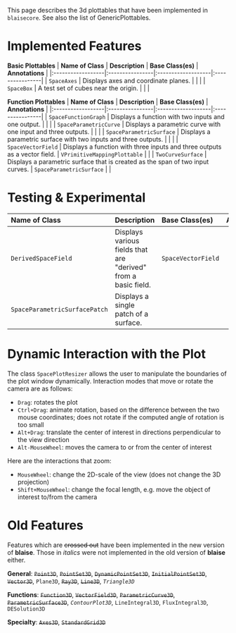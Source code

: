 This page describes the 3d plottables that have been implemented in `blaisecore`. See also the list of GenericPlottables.

# Implemented Features #

**Basic Plottables**
| **Name of Class** | **Description** | **Base Class(es)** | **Annotations** |
|:------------------|:----------------|:-------------------|:----------------|
| `SpaceAxes` | Displays axes and coordinate planes. |  |  |
| `SpaceBox` | A test set of cubes near the origin. |  |  |

**Function Plottables**
| **Name of Class** | **Description** | **Base Class(es)** | **Annotations** |
|:------------------|:----------------|:-------------------|:----------------|
| `SpaceFunctionGraph` | Displays a function with two inputs and one output. |  |  |
| `SpaceParametricCurve` | Displays a parametric curve with one input and three outputs. |  |  |
| `SpaceParametricSurface` | Displays a parametric surface with two inputs and three outputs. |  |  |
| `SpaceVectorField` | Displays a function with three inputs and three outputs as a vector field. | `VPrimitiveMappingPlottable` |  |
| `TwoCurveSurface` | Displays a parametric surface that is created as the span of two input curves. | `SpaceParametricSurface` |  |


# Testing & Experimental #

| **Name of Class** | **Description** | **Base Class(es)** | **Annotations** |
|:------------------|:----------------|:-------------------|:----------------|
| `DerivedSpaceField` | Displays various fields that are "derived" from a basic field. | `SpaceVectorField` |  |
| `SpaceParametricSurfacePatch` | Displays a single patch of a surface. |  |  |


# Dynamic Interaction with the Plot #

The class `SpacePlotResizer` allows the user to manipulate the boundaries of the plot window dynamically. Interaction modes that move or rotate the camera are as follows:

  * `Drag`: rotates the plot
  * `Ctrl+Drag`: animate rotation, based on the difference between the two mouse coordinates; does not rotate if the computed angle of rotation is too small
  * `Alt+Drag`: translate the center of interest in directions perpendicular to the view direction
  * `Alt-MouseWheel`: moves the camera to or from the center of interest

Here are the interactions that zoom:

  * `MouseWheel`: change the 2D-scale of the view (does not change the 3D projection)
  * `Shift+MouseWheel`: change the focal length, e.g. move the object of interest to/from the camera


# Old Features #

Features which are ~~crossed out~~ have been implemented in the new version of **blaise**. Those in _italics_ were not implemented in the old version of **blaise** either.

**General**:
~~`Point3D`~~, ~~`PointSet3D`~~, ~~`DynamicPointSet3D`~~, ~~`InitialPointSet3D`~~, ~~`Vector3D`~~, `Plane3D`, ~~`Ray3D`~~, ~~`Line3D`~~, _`Triangle3D`_

**Functions**:
~~`Function3D`~~, ~~`VectorField3D`~~, ~~`ParametricCurve3D`~~, ~~`ParametricSurface3D`~~, _`ContourPlot3D`_, `LineIntegral3D`, `FluxIntegral3D`, `DESolution3D`

**Specialty**:
~~`Axes3D`~~, ~~`StandardGrid3D`~~